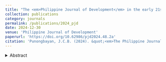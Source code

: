 ```yaml
---
title: "The <em>Philippine Journal of Development</em> in the early 21st century (2002–2023)"
collection: publications
category: journals
permalink: /publications/2024_pjd
date: 2024-12-30
venue: 'Philippine Journal of Development'
paperurl: 'https://doi.org/10.62986/pjd2024.48.2a'
citation: 'Punongbayan, J.C.B. (2024). &quot;<em>The Philippine Journal of Development</em> in the early 21st century (2002–2023).&quot; <i>Philippine Journal of Development </i> 48(2).'
---
```

<details>
<summary>Abstract</summary>
As the <em>Philippine Journal of Development</em> (PJD) celebrates its 50th anniversary in 2024, this paper reviews all articles published in the journal from 2002 to 2023 and analyzes trends in topics, authorship, and methodologies. Over the past two decades, the PJD has primarily featured studies on international economics, agriculture, health, and public economics, with contributions largely from Filipino and multidisciplinary authors. Despite its longstanding role in socioeconomic policy research, the PJD faces challenges in terms of visibility and impact. This paper recommends covering more timely and urgent development topics, such as education and climate change, alongside the adoption of modern methodologies. It also highlights the importance of increasing publication frequency and engaging more actively with the public to enhance the journal’s relevance and reach.
</details>